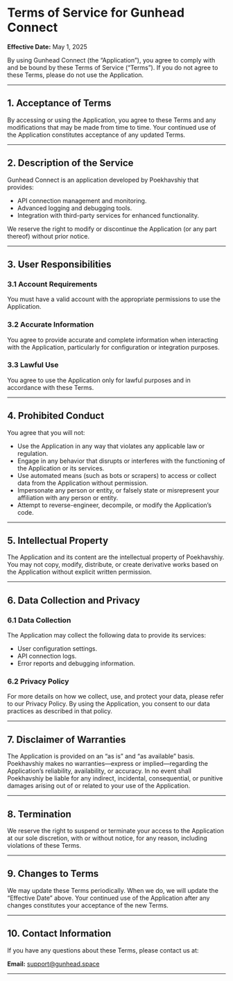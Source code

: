 
# **Terms of Service for Gunhead Connect**

**Effective Date:** May 1, 2025

By using Gunhead Connect (the “Application”), you agree to comply with and be bound by these Terms of Service (“Terms”). If you do not agree to these Terms, please do not use the Application.

---

## **1. Acceptance of Terms**

By accessing or using the Application, you agree to these Terms and any modifications that may be made from time to time. Your continued use of the Application constitutes acceptance of any updated Terms.

---

## **2. Description of the Service**

Gunhead Connect is an application developed by Poekhavshiy that provides:

- API connection management and monitoring.
- Advanced logging and debugging tools.
- Integration with third-party services for enhanced functionality.

We reserve the right to modify or discontinue the Application (or any part thereof) without prior notice.

---

## **3. User Responsibilities**

### **3.1 Account Requirements**
You must have a valid account with the appropriate permissions to use the Application.

### **3.2 Accurate Information**
You agree to provide accurate and complete information when interacting with the Application, particularly for configuration or integration purposes.

### **3.3 Lawful Use**
You agree to use the Application only for lawful purposes and in accordance with these Terms.

---

## **4. Prohibited Conduct**

You agree that you will not:

- Use the Application in any way that violates any applicable law or regulation.
- Engage in any behavior that disrupts or interferes with the functioning of the Application or its services.
- Use automated means (such as bots or scrapers) to access or collect data from the Application without permission.
- Impersonate any person or entity, or falsely state or misrepresent your affiliation with any person or entity.
- Attempt to reverse-engineer, decompile, or modify the Application’s code.

---

## **5. Intellectual Property**

The Application and its content are the intellectual property of Poekhavshiy. You may not copy, modify, distribute, or create derivative works based on the Application without explicit written permission.

---

## **6. Data Collection and Privacy**

### **6.1 Data Collection**
The Application may collect the following data to provide its services:
- User configuration settings.
- API connection logs.
- Error reports and debugging information.

### **6.2 Privacy Policy**
For more details on how we collect, use, and protect your data, please refer to our Privacy Policy. By using the Application, you consent to our data practices as described in that policy.

---

## **7. Disclaimer of Warranties**

The Application is provided on an “as is” and “as available” basis. Poekhavshiy makes no warranties—express or implied—regarding the Application’s reliability, availability, or accuracy. In no event shall Poekhavshiy be liable for any indirect, incidental, consequential, or punitive damages arising out of or related to your use of the Application.

---

## **8. Termination**

We reserve the right to suspend or terminate your access to the Application at our sole discretion, with or without notice, for any reason, including violations of these Terms.

---

## **9. Changes to Terms**

We may update these Terms periodically. When we do, we will update the “Effective Date” above. Your continued use of the Application after any changes constitutes your acceptance of the new Terms.

---

## **10. Contact Information**

If you have any questions about these Terms, please contact us at:

**Email:** support@gunhead.space

---